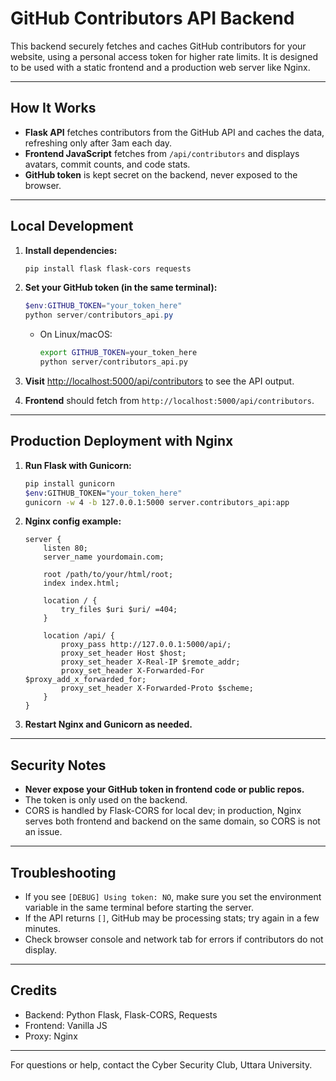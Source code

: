 # GitHub Contributors API Backend

This backend securely fetches and caches GitHub contributors for your website, using a personal access token for higher rate limits. It is designed to be used with a static frontend and a production web server like Nginx.

---

## How It Works

- **Flask API** fetches contributors from the GitHub API and caches the data, refreshing only after 3am each day.
- **Frontend JavaScript** fetches from `/api/contributors` and displays avatars, commit counts, and code stats.
- **GitHub token** is kept secret on the backend, never exposed to the browser.

---

## Local Development

1. **Install dependencies:**
   ```bash
   pip install flask flask-cors requests
   ```

2. **Set your GitHub token (in the same terminal):**
   ```powershell
   $env:GITHUB_TOKEN="your_token_here"
   python server/contributors_api.py
   ```
   - On Linux/macOS:
     ```bash
     export GITHUB_TOKEN=your_token_here
     python server/contributors_api.py
     ```

3. **Visit** [http://localhost:5000/api/contributors](http://localhost:5000/api/contributors) to see the API output.

4. **Frontend** should fetch from `http://localhost:5000/api/contributors`.

---

## Production Deployment with Nginx

1. **Run Flask with Gunicorn:**
   ```bash
   pip install gunicorn
   $env:GITHUB_TOKEN="your_token_here"
   gunicorn -w 4 -b 127.0.0.1:5000 server.contributors_api:app
   ```

2. **Nginx config example:**
   ```nginx
   server {
       listen 80;
       server_name yourdomain.com;

       root /path/to/your/html/root;
       index index.html;

       location / {
           try_files $uri $uri/ =404;
       }

       location /api/ {
           proxy_pass http://127.0.0.1:5000/api/;
           proxy_set_header Host $host;
           proxy_set_header X-Real-IP $remote_addr;
           proxy_set_header X-Forwarded-For $proxy_add_x_forwarded_for;
           proxy_set_header X-Forwarded-Proto $scheme;
       }
   }
   ```

3. **Restart Nginx and Gunicorn as needed.**

---

## Security Notes
- **Never expose your GitHub token in frontend code or public repos.**
- The token is only used on the backend.
- CORS is handled by Flask-CORS for local dev; in production, Nginx serves both frontend and backend on the same domain, so CORS is not an issue.

---

## Troubleshooting
- If you see `[DEBUG] Using token: NO`, make sure you set the environment variable in the same terminal before starting the server.
- If the API returns `[]`, GitHub may be processing stats; try again in a few minutes.
- Check browser console and network tab for errors if contributors do not display.

---

## Credits
- Backend: Python Flask, Flask-CORS, Requests
- Frontend: Vanilla JS
- Proxy: Nginx

---

For questions or help, contact the Cyber Security Club, Uttara University.
